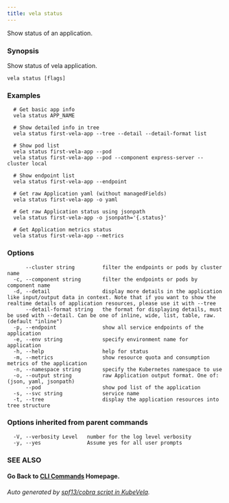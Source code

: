 ```yaml
---
title: vela status
---
```


Show status of an application.

### Synopsis

Show status of vela application.

```
vela status [flags]
```

### Examples

```
  # Get basic app info
  vela status APP_NAME

  # Show detailed info in tree
  vela status first-vela-app --tree --detail --detail-format list

  # Show pod list
  vela status first-vela-app --pod
  vela status first-vela-app --pod --component express-server --cluster local

  # Show endpoint list
  vela status first-vela-app --endpoint

  # Get raw Application yaml (without managedFields)
  vela status first-vela-app -o yaml

  # Get raw Application status using jsonpath
  vela status first-vela-app -o jsonpath='{.status}'
  
  # Get Application metrics status
  vela status first-vela-app --metrics
```

### Options

```
      --cluster string         filter the endpoints or pods by cluster name
  -c, --component string       filter the endpoints or pods by component name
  -d, --detail                 display more details in the application like input/output data in context. Note that if you want to show the realtime details of application resources, please use it with --tree
      --detail-format string   the format for displaying details, must be used with --detail. Can be one of inline, wide, list, table, raw. (default "inline")
  -p, --endpoint               show all service endpoints of the application
  -e, --env string             specify environment name for application
  -h, --help                   help for status
  -m, --metrics                show resource quota and consumption metrics of the application
  -n, --namespace string       specify the Kubernetes namespace to use
  -o, --output string          raw Application output format. One of: (json, yaml, jsonpath)
      --pod                    show pod list of the application
  -s, --svc string             service name
  -t, --tree                   display the application resources into tree structure
```

### Options inherited from parent commands

```
  -V, --verbosity Level   number for the log level verbosity
  -y, --yes               Assume yes for all user prompts
```

### SEE ALSO



#### Go Back to [CLI Commands](vela.md) Homepage.


###### Auto generated by [spf13/cobra script in KubeVela](https://github.com/kubevela/kubevela/tree/master/hack/docgen).
